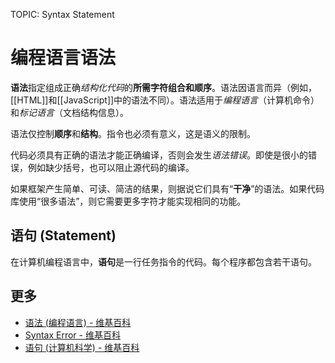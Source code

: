 TOPIC: Syntax
       Statement

# 编程语言语法

**语法**指定组成正确*结构化代码*的**所需字符组合和顺序**。语法因语言而异（例如，[[HTML]]和[[JavaScript]]中的语法不同）。语法适用于*编程语言*（计算机命令）和*标记语言*（文档结构信息）。

语法仅控制**顺序**和**结构**。指令也必须有意义，这是语义的限制。

代码必须具有正确的语法才能正确编译，否则会发生*语法错误*。即使是很小的错误，例如缺少括号，也可以阻止源代码的编译。

如果框架产生简单、可读、简洁的结果，则据说它们具有“**干净**”的语法。如果代码库使用“很多语法”，则它需要更多字符才能实现相同的功能。

## 语句 (Statement)

在计算机编程语言中，**语句**是一行任务指令的代码。每个程序都包含若干语句。

## 更多

- [语法 (编程语言) - 维基百科](https://en.wikipedia.org/wiki/Syntax%20(programming%20language))
- [Syntax Error - 维基百科](https://en.wikipedia.org/wiki/Syntax%20error)
- [语句 (计算机科学) - 维基百科](https://en.wikipedia.org/wiki/Statement%20(computer%20science))
